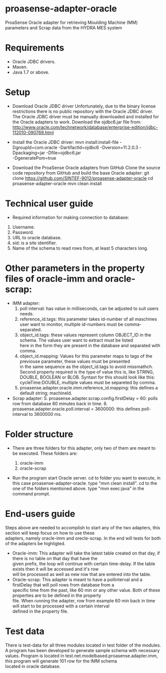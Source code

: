 # proasense-adapter-oracle
ProaSense Oracle adapter for retrieving Moulding Machine (MM) parameters and Scrap data from the HYDRA MES system

# Requirements
* Oracle JDBC drivers.
* Maven.
* Java 1.7 or above.

# Setup
* Download Oracle JDBC driver
  Unfortunately, due to the binary license restrictions there is no public repository with the Oracle JDBC driver. The Oracle
  JDBC driver must be manually downloaded and installed for the Oracle adapters to work.
  Download the ojdbc6.jar file from: 
  http://www.oracle.com/technetwork/database/enterprise-edition/jdbc-112010-090769.html

* Install the Oracle JDBC driver:
  mvn install:install-file -DgroupId=com.oracle -DartifactId=ojdbc6 -Dversion=11.2.0.3 -Dpackaging=jar -Dfile=ojdbc6.jar      
  -DgeneratePom=true

* Download the ProaSense Oracle adapters from GitHub
  Clone the source code repository from GitHub and build the base Oracle adapter:
  git clone https://github.com/SINTEF-9012/proasense-adapter-oracle
  cd proasense-adapter-oracle
  mvn clean install 

# Technical user guide
  * Required information for making connection to database:
  1.  Username.
  2.  Password.
  3.  URL to oracle database.
  4.  sid: is a site identifier.
  5.  Name of the schema to read rows from, at least 5 characters long.
  
# Other parameters in the property files of oracle-imm and oracle-scrap:
* IMM adapter:
  1.  poll interval: has value in milliseconds, can be adjusted to suit users needs.
  2.  reference_id.tags: this parameter takes id-number of all maschines user want to monitor, multiple id-numbers must be 
      comma-separated.
  3.  object_id.tags: these values represent column OBJECT_ID in the schema. The values user want to extract must be listed        
      here in the form they are present in the database and separated with comma.
  4.  object_id.mapping: Values for this parameter maps to tags of the previouse parameter, these values must be presented         
      in the same sequence as the object_id.tags to avoid missmathch. Second property required is the type of value this is, 
      like STRING, DOUBLE, BOOLEAN or BLOB. Syntaxt for this should look like this: 
      cycleTime:DOUBLE, multiple values must be separeted by comma.
  5.  proasense.adapter.oracle.imm.reference_id.mapping: this defines a default string; machineId.
* Scrap adapter:
  5.  proasense.adapter.scrap.config.firstDelay = 60: polls row from database 60 minutes back in time.
  6.  proasense.adapter.oracle.poll.interval = 3600000: this defines poll-interval to 3600000 ms.
  
# Folder structure
* There are three folders for this adapter, only two of them are meant to be executed. These folders are:
  1.  oracle-imm
  2.  oracle-scrap

* Run the program
  start Oracle server.
  cd to folder you want to execute, in this case proasense-adapter-oracle.
  type "mvn clean install".
  cd to the one of the folders mentioned above.
  type "mvn exec:java" in the command prompt.

# End-users guide
  Steps above are needed to accomplish to start any of the two adapters, this section will keep focus on how to use these     
  adapters, namely oracle-imm and orecle-scrap. In the end will tests for both of the adapters be highligted.
* Oracle-imm: 
  This adapter will take the latest table created on that day, if there is no table on that day that have the      
  given prefix, the loop will continue with certain time-delay. If the table exists then it will be accessed and it's row      
  will be processed as well as new row that are entered into the table.
* Oracle-scrap: 
  This adapter is meant to have a pollinterval and a firstDelay that will poll rows from database from a         
  specific time from the past, like 60 min or any other value. Both of these properties are to be defined in the property      
  file. When running the adapter, row from example 60 min back in time will start to be processed with a certain interval      
  defined in the property file. 

# Test data
  There is test-data for all three modules located in test folder of the modules.
  A program has been developed to generate sample schema with necessary values.
  Program is located in test.net.modelbased.proasense.adapter.imm, this program will generate 101 row for the IMM schema       
  located in oracle database.
